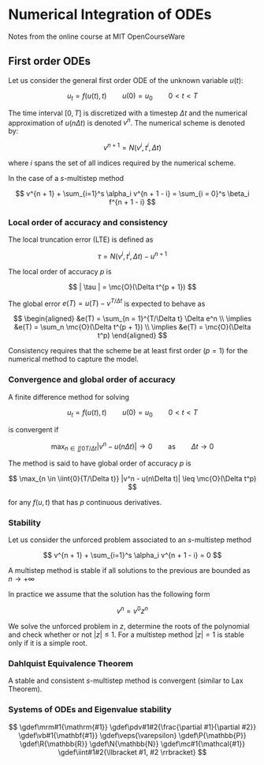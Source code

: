 # Numerical Integration of ODEs

Notes from the online course at MIT OpenCourseWare

## First order ODEs

Let us consider the general first order ODE of the unknown variable $u(t)$:

$$
    u_t = f(u(t), t) \qquad u(0) = u_0 \qquad 0 < t < T
$$

The time interval $[0, T]$ is discretized with a timestep $\Delta t$ and the numerical approximation of $u(n\Delta t)$ is denoted $v^n$. The numerical scheme is denoted by:

$$
    v^{n + 1} = N(v^i, t^i, \Delta t)
$$

where $i$ spans the set of all indices required by the numerical scheme.

In the case of a $s$-multistep method

$$
    v^{n + 1} + \sum_{i=1}^s \alpha_i v^{n + 1 - i} = \sum_{i = 0}^s \beta_i f^{n + 1 - i}
$$

### Local order of accuracy and consistency

The local truncation error (LTE) is defined as

$$
    \tau = N(v^i, t^i, \Delta t) - u^{n + 1}
$$

The local order of accuracy $p$ is

$$
    | \tau | = \mc{O}(\Delta t^{p + 1})
$$

The global error $e(T) = u(T) - v^{T/\Delta t}$ is expected to behave as

$$
\begin{aligned}
    &e(T) = \sum_{n = 1}^{T/\Delta t} \Delta e^n \\
    \implies &e(T) = \sum_n \mc{O}(\Delta t^{p + 1}) \\
    \implies &e(T) = \mc{O}(\Delta t^p)
\end{aligned}
$$

Consistency requires that the scheme be at least first order ($p = 1$) for the numerical method to capture the model.

### Convergence and global order of accuracy

A finite difference method for solving

$$
    u_t = f(u(t), t) \qquad u(0) = u_0 \qquad 0 < t < T
$$

is convergent if

$$
    \max_{n \in \iint{0}{T/\Delta t}} |v^n - u(n\Delta t)| \to 0 \qquad \text{as} \qquad \Delta t \to 0
$$

The method is said to have global order of accuracy $p$ is

$$
    \max_{n \in \iint{0}{T/\Delta t}} |v^n - u(n\Delta t)| \leq \mc{O}(\Delta t^p)
$$

for any $f(u, t)$ that has $p$ continuous derivatives.

### Stability

Let us consider the unforced problem associated to an $s$-multistep method

$$
    v^{n + 1} + \sum_{i=1}^s \alpha_i v^{n + 1 - i} = 0
$$

A multistep method is stable if all solutions to the previous are bounded as $n\to +\infty$

In practice we assume that the solution has the following form

$$
    v^n = v^0 z^n
$$

We solve the unforced problem in $z$, determine the roots of the polynomial and check whether or not $|z| \leq 1$. For a multistep method $|z| = 1$ is stable only if it is a simple root.

### Dahlquist Equivalence Theorem

A stable and consistent $s$-multistep method is convergent (similar to Lax Theorem).

### Systems of ODEs and Eigenvalue stability



<!-- Katex macros definitions -->
$$
    \gdef\mrm#1{\mathrm{#1}}
    \gdef\pdv#1#2{\frac{\partial #1}{\partial #2}}
    \gdef\vb#1{\mathbf{#1}}
    \gdef\veps{\varepsilon}
    \gdef\P{\mathbb{P}}
    \gdef\R{\mathbb{R}}
    \gdef\N{\mathbb{N}}
    \gdef\mc#1{\mathcal{#1}}
    \gdef\iint#1#2{\llbracket #1, #2 \rrbracket}
$$
